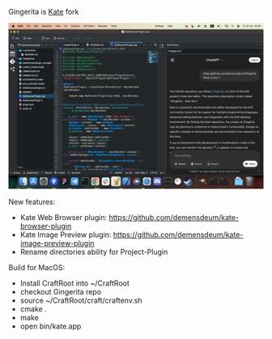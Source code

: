 Gingerita is [Kate](https://github.com/KDE/kate) fork

![screenshot.jpg](screenshot.jpeg)

New features:

* Kate Web Browser plugin: https://github.com/demensdeum/kate-browser-plugin
* Kate Image Preview plugin: https://github.com/demensdeum/kate-image-preview-plugin
* Rename directories ability for Project-Plugin

Build for MacOS:

* Install CraftRoot into ~/CraftRoot
* checkout Gingerita repo
* source ~/CraftRoot/craft/craftenv.sh
* cmake .
* make
* open bin/kate.app
